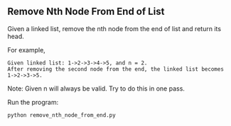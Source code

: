 ## Remove Nth Node From End of List

Given a linked list, remove the nth node from the end of list and return its head.

For example,
```
Given linked list: 1->2->3->4->5, and n = 2.
After removing the second node from the end, the linked list becomes 1->2->3->5.
```

Note:
Given n will always be valid.
Try to do this in one pass.

Run the program:
```
python remove_nth_node_from_end.py
```
